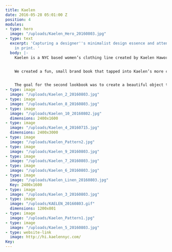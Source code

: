 ```yaml
---
title: Kaelen
date: 2016-05-28 05:01:00 Z
position: 4
modules:
- type: hero
  image: "/uploads/Kaelen_Hero_20160803.jpg"
- type: text
  excerpt: 'Capturing a designer''s minimalist design essence and attention to detail
    in print. '
  body: |-
    Kaelen is a NYC based women’s clothing line created by Kaelen Haworth, selected as 1 of 10 designers of CFDA'S {FASHION INCUBATOR} Class 3.0 The Kaelen collections explore the dichotomies of masculine and feminine, classic and contemporary with an emphasis on subtle detail and textile. Paradise was first engaged to create a print and digital brand book for Kaelen, to send to potential retailers. We were then engaged to adapt this brand book to a larger, more buttoned-up book that would act as her final CFDA submission.


    We created a fun, small brand book that tapped into Kaelen’s more cheeky, fun brand voice. Layouts were clean, juxtaposing themes of each collection and emphasizing her textile choices and the details. We contrasted the clean spreads with collage styles pages printed on pink paper at the heart of the book. This section was used introduced the Kaelen story, weaving together images of her inspiration, travels and process. We created a bold and simple user interface to house the lookbook online, playing with arrow cursors to update page number previews.  


    The goal for the second lookbook was to create a beautiful object that felt sturdy, timeless and quintessentially Kaelen — so our emphasis was on the book cover and case. We needed something equally feminine and masculine, subtle and bold.  The cover became timeless: no branding, grey linen and an inset macro photograph. In contrast, we created a more contemporary, and heavy transparent plexi-glass sleeve, with the etched Kaelen logo.  
- type: image
  image: "/uploads/Kaelen_2_20160803.jpg"
- type: image
  image: "/uploads/Kaelen_8_20160803.jpg"
- type: image
  image: "/uploads/Kaelen_10_20160802.jpg"
  dimensions: 2400x1600
- type: image
  image: "/uploads/Kaelen_4_20160715.jpg"
  dimensions: 2400x3000
- type: image
  image: "/uploads/Kaelen_Pattern2.jpg"
- type: image
  image: "/uploads/Kaelen_9_20160803.jpg"
- type: image
  image: "/uploads/Kaelen_7_20160803.jpg"
- type: image
  image: "/uploads/Kaelen_6_20160803.jpg"
- type: image
  image: "/uploads/Kaelen_Linen_20160803.jpg"
  Key: 2400x1600
- type: image
  image: "/uploads/Kaelen_3_20160803.jpg"
- type: image
  image: "/uploads/KAELEN_20160803.gif"
  dimensions: 1200x801
- type: image
  image: "/uploads/Kaelen_Pattern1.jpg"
- type: image
  image: "/uploads/Kaelen_5_20160803.jpg"
- type: website-link
  image: http://hi.kaelennyc.com/
Key: 
---
```


